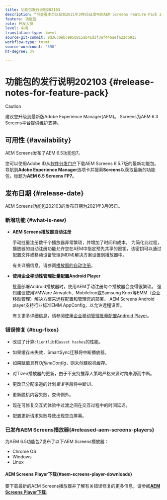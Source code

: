 ```yaml
---
title: 功能包发行说明202103
description: “可查看本页以获取2021年3月05日发布的AEM Screens Feature Pack 202103的信息。”
feature: 功能包
role: 开发人员
level: 中间
translation-type: tm+mt
source-git-commit: 9d36c0ebc985b815ab41d3f3ef44baefa22db915
workflow-type: tm+mt
source-wordcount: '398'
ht-degree: 3%

---
```



# 功能包的发行说明202103 {#release-notes-for-feature-pack}

>[!CAUTION]
>建议您升级到最新版Adobe Experience Manager(AEM)。 Screens为AEM 6.3 Screens平台提供维护支持。

## 可用性 {#availability}

AEM Screens发布了AEM 6.5功能包7。

您可以使用Adobe ID从[软件分发门户](https://experience.adobe.com/#/downloads/content/software-distribution/en/aem.html)下载AEM Screens 6.5.7版的最新功能包。 导航到&#x200B;**Adobe Experience Manager**&#x200B;选项卡并搜索&#x200B;**Screens**&#x200B;以获取最新的功能包，标题为&#x200B;**AEM 6.5 Screens FP7**。

## 发布日期 {#release-date}

AEM Screens功能包202103的发布日期为2021年3月05日。

### 新增功能 {#what-is-new}

* **AEM Screens播放器自动注册**

   手动批量注册数千个播放器非常繁琐，并增加了时间和成本。 为简化此过程，播放器的自动注册功能允许您在AEM中指定预先共享的密钥，该密钥可以通过配置文件或移动设备管理(MDM)解决方案设置到播放器中。

   有关详细信息，请参阅[播放器的自动注册](/help/user-guide/auto-registration-players.md)。


* **使用企业移动性管理批量配置Android Player**

   批量部署Android播放器时，使用AEM手动注册每个播放器会变得很繁琐。 强烈建议使用VMWare Airwatch、MobileIron或Samsung Knox等EMM（企业移动管理）解决方案来远程配置和管理您的部署。 AEM Screens Android player支持行业标准EMM AppConfig，以允许远程设置。

   有关更多详细信息，请参阅[使用企业移动管理批量配置Android Player](/help/user-guide/using-emm-bulkprovision-android-player.md)。


### 错误修复 {#bug-fixes}

* 改进了计算`clientlib`和`asset hashes`的性能。

* 如果缓存未失效，SmartSync迁移将中断播放器。

* 如果赋值具有&#x200B;*OfflineConfig*，则未创建脱机缓存。

* 对Tizen播放器的更新，由于不支持推荐人策略严格来源时跨来源而中断。

* 更改已分配渠道的计划&#x200B;*重复*&#x200B;字段将中断UI。

* 更新脱机内容失败，查询例外。

* 现在可修复交互式体验中过渡之间在交互过程中的时间延迟。

* 配置更新请求失败导致出现空白屏幕。

### 已发布AEM Screens播放器{#released-aem-screens-players}

为AEM 6.5功能包7发布了以下AEM Screens播放器：

* Chrome OS
* Windows
* Linux

#### AEM Screens Player下载{#aem-screens-player-downloads}

要下载最新的AEM Screens播放器并了解有关错误修复的更多信息，请参阅&#x200B;**[AEM Screens Player下载](https://download.macromedia.com/screens/index.html)**。
